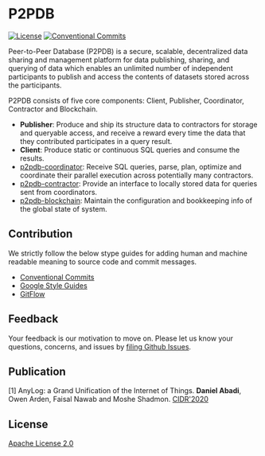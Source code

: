 # P2PDB

[![License](https://img.shields.io/badge/license-Apache%202-blue.svg)](LICENSE) [![Conventional Commits](https://img.shields.io/badge/Conventional%20Commits-1.0.0-yellow.svg)](https://conventionalcommits.org)


Peer-to-Peer Database (P2PDB) is a secure, scalable, decentralized data sharing and management platform for data publishing, sharing, and querying of data which enables an unlimited number of independent participants to publish and access the contents of datasets stored across the participants.

P2PDB consists of five core components: Client, Publisher, Coordinator, Contractor and Blockchain.

- **Publisher**: Produce and ship its structure data to contractors for storage and queryable access, and receive a reward every time the data that they contributed participates in a query result.
- **Client**: Produce static or continuous SQL queries and consume the results.
- [p2pdb-coordinator](https://github.com/DSLAM-UMD/p2pdb-coordinator): Receive SQL queries, parse, plan, optimize  and coordinate their parallel execution across potentially many contractors.
- [p2pdb-contractor](https://github.com/DSLAM-UMD/p2pdb-contractor): Provide an interface to locally stored data for queries sent from coordinators.
- [p2pdb-blockchain](https://github.com/DSLAM-UMD/p2pdb-blockchain): Maintain the configuration and bookkeeping info of the global state of system.    

## Contribution

We strictly follow the below stype guides for adding human and machine readable meaning to source code and commit messages.

- [Conventional Commits](https://www.conventionalcommits.org/en/v1.0.0/)
- [Google Style Guides](http://google.github.io/styleguide/)
- [GitFlow](https://datasift.github.io/gitflow/IntroducingGitFlow.html)

## Feedback

Your feedback is our motivation to move on. Please let us know your questions, concerns, and issues by [filing Github Issues](https://github.com/DSLAM-UMD/P2PDB/issues).

## Publication

[1] AnyLog: a Grand Unification of the Internet of Things. **Daniel Abadi**, Owen Arden, Faisal Nawab and Moshe Shadmon. [CIDR'2020](http://cidrdb.org/cidr2020/program.html)

## License

[Apache License 2.0](https://github.com/DSLAM-UMD/P2PDB/blob/master/LICENSE)
